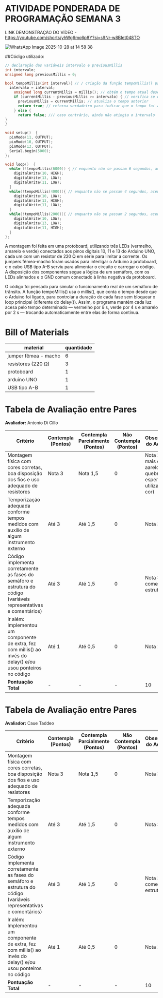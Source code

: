 # ATIVIDADE PONDERADA DE PROGRAMAÇÃO SEMANA 3


LINK DEMONSTRAÇÃO DO VÍDEO - https://youtube.com/shorts/yhWg6mo6p8Y?si=s9Nr-w8BIet048TO

![WhatsApp Image 2025-10-28 at 14 58 38](https://github.com/user-attachments/assets/5aac2ae0-c5f7-4960-847b-dae851775be6)

##Código utilizado:
```cpp
// declaração das variáveis intervalo e previousMillis
int intervalo;
unsigned long previousMillis = 0;

bool tempoMillis(int interval){ // / criação da função tempoMillis() para temporizar e controlar o tempo do semáforo usando millis()
  intervalo = interval;
    unsigned long currentMillis = millis(); // obtém o tempo atual desde que o Arduino foi iniciado
    if (currentMillis - previousMillis >= intervalo) { // verifica se o intervalo desejado já passou
      previousMillis = currentMillis; // atualiza o tempo anterior
      return true; // retorna verdadeiro para indicar que o tempo foi atingido
    } else {
      return false; /// caso contrário, ainda não atingiu o intervalo
}
}

void setup()  {  
  pinMode(11, OUTPUT);
  pinMode(10, OUTPUT);
  pinMode(13, OUTPUT);
  Serial.begin(5000);
};

void loop()  {
  while (!tempoMillis(6000)) { // enquanto não se passam 6 segundos, acende o led vermelho e apaga os outros
    digitalWrite(10, HIGH);
    digitalWrite(13, LOW);
    digitalWrite(11, LOW);
  }
  while(!tempoMillis(4000)){ // enquanto não se passam 4 segundos, acende o led verde e apaga os outros
    digitalWrite(10, LOW);
    digitalWrite(13, HIGH);
    digitalWrite(11, LOW);
  }
  while(!tempoMillis(2000)){ // enquanto não se passam 2 segundos, acende o led amarelo e apaga os outros
    digitalWrite(10, LOW);
    digitalWrite(13, LOW);
    digitalWrite(11, HIGH);
  }
};
```

A montagem foi feita em uma protoboard, utilizando três LEDs (vermelho, amarelo e verde) conectados aos pinos digitais 10, 11 e 13 do Arduino UNO, cada um com um resistor de 220 Ω em série para limitar a corrente. Os jumpers fêmea-macho foram usados para interligar o Arduino à protoboard, e o cabo USB tipo A-B serviu para alimentar o circuito e carregar o código. A disposição dos componentes segue a lógica de um semáforo, com os LEDs alinhados e o GND comum conectado à linha negativa da protoboard.

O código foi pensado para simular o funcionamento real de um semáforo de trânsito. A função tempoMillis() usa o millis(), que conta o tempo desde que o Arduino foi ligado, para controlar a duração de cada fase sem bloquear o loop principal (diferente do delay()). Assim, o programa mantém cada luz acesa pelo tempo determinado — vermelho por 6 s, verde por 4 s e amarelo por 2 s — trocando automaticamente entre elas de forma contínua.

# Bill of Materials

| material | quantidade |
| -----|-----|
| jumper fêmea - macho | 6 |
| resistores (220 Ω) | 3 |
| protoboard | 1 |
| arduíno UNO | 1 |
| USB tipo A-B | 1 |

# Tabela de Avaliação entre Pares

**Avaliador:** Antonio Di Cillo

| Critério | Contempla (Pontos) | Contempla Parcialmente (Pontos) | Não Contempla (Pontos) | Observações do Avaliador |
|-----------|--------------------|----------------------------------|------------------------|---------------------------|
| Montagem física com cores corretas, boa disposição dos fios e uso adequado de resistores | Nota 3 | Nota 1,5 | 0 | Nota 3 (por mais que o aarelo tenha quebrado, foi esperto ao utilizar outra cor) |
| Temporização adequada conforme tempos medidos com auxílio de algum instrumento externo | Até 3 | Até 1,5 | 0 | Nota 3 |
| Código implementa corretamente as fases do semáforo e estrutura do código (variáveis representativas e comentários) | Até 3 | Até 1,5 | 0 | Nota 3 (bem comentado e estruturado) |
| Ir além: Implementou um componente de extra, fez com millis() ao invés do delay() e/ou usou ponteiros no código | Até 1 | Até 0,5 | 0 | Nota 1 |
| **Pontuação Total** | - | - | - | 10 |

# Tabela de Avaliação entre Pares

**Avaliador:** Caue Taddeo

| Critério | Contempla (Pontos) | Contempla Parcialmente (Pontos) | Não Contempla (Pontos) | Observações do Avaliador |
|-----------|--------------------|----------------------------------|------------------------|---------------------------|
| Montagem física com cores corretas, boa disposição dos fios e uso adequado de resistores | Nota 3 | Nota 1,5 | 0 | Nota 3 |
| Temporização adequada conforme tempos medidos com auxílio de algum instrumento externo | Até 3 | Até 1,5 | 0 | Nota 3 |
| Código implementa corretamente as fases do semáforo e estrutura do código (variáveis representativas e comentários) | Até 3 | Até 1,5 | 0 | Nota 3 (bem comentado e estruturado) |
| Ir além: Implementou um componente de extra, fez com millis() ao invés do delay() e/ou usou ponteiros no código | Até 1 | Até 0,5 | 0 | Nota 1 |
| **Pontuação Total** | - | - | - | 10 |
